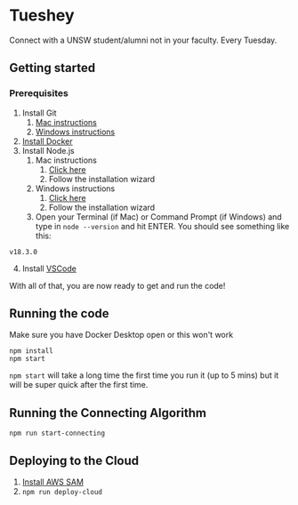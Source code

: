 # Tueshey

 Connect with a UNSW student/alumni not in your faculty. Every Tuesday. 

## Getting started

### Prerequisites

1. Install Git
   1. [Mac instructions](https://git-scm.com/book/en/v2/Getting-Started-Installing-Git#:~:text=download/linux.-,Installing%20on%20macOS,-There%20are%20several)
   2. [Windows instructions](https://git-scm.com/download/win)
2. [Install Docker](https://docs.docker.com/get-docker/)
3. Install Node.js
   1. Mac instructions
      1. [Click here](https://nodejs.org/dist/v16.15.1/node-v16.15.1.pkg)
      2. Follow the installation wizard
   2. Windows instructions
      1. [Click here](https://nodejs.org/dist/v16.15.1/node-v16.15.1-x86.msi)
      2. Follow the installation wizard
   3. Open your Terminal (if Mac) or Command Prompt (if Windows) and type in `node --version` and hit ENTER. You should see something like this:

```
v18.3.0
```

4. Install [VSCode](https://code.visualstudio.com/download)

With all of that, you are now ready to get and run the code!

## Running the code

Make sure you have Docker Desktop open or this won't work

```
npm install
npm start
```

`npm start` will take a long time the first time you run it (up to 5 mins) but it will be super quick after the first time.

## Running the Connecting Algorithm

```
npm run start-connecting
```

## Deploying to the Cloud

1. [Install AWS SAM](https://aws.amazon.com/serverless/sam/)
2. `npm run deploy-cloud`
